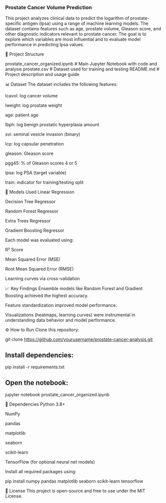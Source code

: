 ### Prostate Cancer Volume Prediction
This project analyzes clinical data to predict the logarithm of prostate-specific antigen (lpsa) using a range of machine learning models. The dataset contains features such as age, prostate volume, Gleason score, and other diagnostic indicators relevant to prostate cancer. The goal is to explore which variables are most influential and to evaluate model performance in predicting lpsa values.

📁 Project Structure

prostate_cancer_organized.ipynb  # Main Jupyter Notebook with code and analysis
prostate.csv                     # Dataset used for training and testing
README.md                        # Project description and usage guide

📊 Dataset
The dataset includes the following features:

lcavol: log cancer volume

lweight: log prostate weight

age: patient age

lbph: log benign prostatic hyperplasia amount

svi: seminal vesicle invasion (binary)

lcp: log capsular penetration

gleason: Gleason score

pgg45: % of Gleason scores 4 or 5

lpsa: log PSA (target variable)

train: indicator for training/testing split

🧪 Models Used
Linear Regression

Decision Tree Regressor

Random Forest Regressor

Extra Trees Regressor

Gradient Boosting Regressor

Each model was evaluated using:

R² Score

Mean Squared Error (MSE)

Root Mean Squared Error (RMSE)

Learning curves via cross-validation

📈 Key Findings
Ensemble models like Random Forest and Gradient Boosting achieved the highest accuracy.

Feature standardization improved model performance.

Visualizations (heatmaps, learning curves) were instrumental in understanding data behavior and model performance.

⚙️ How to Run
Clone this repository:

git clone https://github.com/yourusername/prostate-cancer-analysis.git

## Install dependencies:

pip install -r requirements.txt

## Open the notebook:

jupyter notebook prostate_cancer_organized.ipynb

🧰 Dependencies
Python 3.8+

NumPy

pandas

matplotlib

seaborn

scikit-learn

TensorFlow (for optional neural net models)

Install all required packages using:

pip install numpy pandas matplotlib seaborn scikit-learn tensorflow

📜 License
This project is open-source and free to use under the MIT License.
